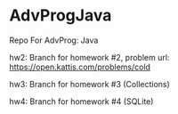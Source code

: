 # AdvProgJava
Repo For AdvProg: Java

hw2: Branch for homework #2, problem url: https://open.kattis.com/problems/cold

hw3: Branch for homework #3 (Collections)

hw4: Branch for homework #4 (SQLite)
